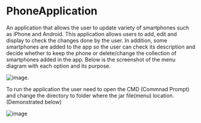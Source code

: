 # PhoneApplication
An application that allows the user to update variety of smartphones such as iPhone and Android.
This application allows users to add, edit and display to check the changes done by the user. In addition, some smartphones are added to the app so the user can check its description and decide whether to keep the phone or delete/change the collection of smartphones added in the app. Below is the screenshot of the menu diagram with each option and its purpose.

![image](https://user-images.githubusercontent.com/32454890/142780051-9f5a8220-ebe2-408e-8bba-d279dcdcbb2c.png). 

To run the application the user need to open the CMD (Commnad Prompt) and change the directory to folder where the jar file(menu) location. (Demonstrated below)

![image](https://user-images.githubusercontent.com/32454890/142780494-27c0c802-75ae-480a-b4fa-2828ec672c2f.png)
